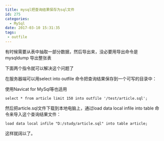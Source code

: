 ```yaml
---
title: mysql把查询结果保存为sql文件
id: 275
categories:
  - MySql
date: 2017-03-10 15:31:35
tags:
 - outfile 
---
```


有时候需要从表中抽取一部分数据，然后导出来，没必要用导出命令是mysqldump 导出整张表

下面两个指令就可以解决这个问题了
<!--more-->
在服务器端可以用select into outfile 命令把查询结果保存到一个可写的目录中：

使用Navicat for MySql等也适用

`select * from article limit 150 into outfile '/test/article.sql';`

然后把article.sql文件下载到本地电脑上，通过load data local infile into table 命令来导入这个查询结果文件：

`load data local infile "D:/study/article.sql" into table article;`

这样就阔以了。